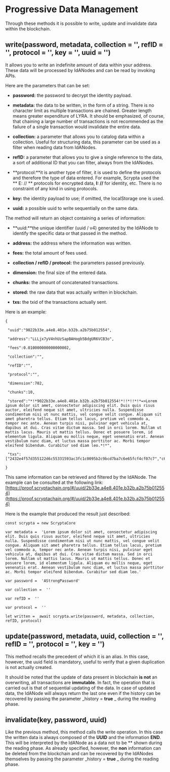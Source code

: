 # Progressive Data Management
Through these methods it is possible to write, update and invalidate data within the blockchain.

## write(password, metadata, collection = '', refID = '', protocol = '', key = '', uuid = '')

It allows you to write an indefinite amount of data within your address. These data will be processed by IdANodes and can be read by invoking APIs.

Here are the parameters that can be set:

-   **password:** the password to decrypt the identity payload.
    
-   **metadata:** the data to be written, in the form of a string. There is no character limit as multiple transactions are chained. Greater length means greater expenditure of LYRA. It should be emphasized, of course, that chaining a large number of transactions is not recommended as the failure of a single transaction would invalidate the entire data.
    
-   **collection:** a parameter that allows you to catalog data within a collection. Useful for structuring data, this parameter can be used as a filter when reading data from IdANodes.
    
-   **refID:** a parameter that allows you to give a single reference to the data, a sort of additional ID that you can filter, always from the IdANodes.
    
-   **protocol:**it is another type of filter, it is used to define the protocols and therefore the type of data entered. For example, Scrypta used the ** E: // ** protocols for encrypted data, **I: //** for identity, etc. There is no constraint of any kind in using protocols.
    
-   **key:** the identity payload to use; if omitted, the localStorage one is used.
    
-   **uuid:** a possible uuid to write sequentially on the same data.

The method will return an object containing a series of information:

-   **uuid:**the unique identifier (uuid / v4) generated by the IdANode to identify the specific data or that passed in the method.
    
-   **address:** the address where the information was written.
    
-   **fees:** the total amount of fees used.
    
-   **collection / refID / protocol:** the parameters passed previously.
    
-   **dimension:** the final size of the entered data.
    
-   **chunks:** the amount of concatenated transactions.
    
-   **stored:** the raw data that was actually written in blockchain.
    
-   **txs:** the txid of the transactions actually sent.
    
Here is an example:
```
{

 "uuid":"9022b33e.a4e8.401e.b32b.a2b75b012554",

 "address":"LLLjx7yV4nhUzSapBAHogb5BdgUR6VCB3o",

 "fees":0.010000000000000002,

 "collection":"",

 "refID":"",

 "protocol":"",

 "dimension":702,

 "chunks":10,

 "stored":"*!*9022b33e.a4e8.401e.b32b.a2b75b012554!*!!*!!*!*=>Lorem ipsum dolor sit amet, consectetur adipiscing elit. Duis quis risus auctor, eleifend neque sit amet, ultricies nulla. Suspendisse condimentum nisi ut nunc mattis, vel congue velit congue. Aliquam sit amet pharetra tellus. Etiam tellus lacus, pretium vel commodo a, tempor nec ante. Aenean turpis nisi, pulvinar eget vehicula at, dapibus at dui. Cras vitae dictum massa. Sed in orci lorem. Nullam ut mattis lacus. Mauris ut mattis tellus. Donec et posuere lorem, id elementum ligula. Aliquam eu mollis neque, eget venenatis erat. Aenean vestibulum nunc diam, et luctus massa porttitor ac. Morbi tempor eleifend bibendum. Curabitur sed diam leo.*!*",

 "txs":["2432e4f57d355122d6c55331593ac3fc1c0095b2c9bcd7ba7c6e65fcf4cf07c7","c6d592889105c2989c43df50197f3b0d35449497001be69842602b9a72306a03","cf52acfc5384813ea65741354066962e10c33db826e575d300326850f0761c7f","b3d38ee224f8f82bbf0c4f878740dea5664ce3b90c2f5fea38e53ee1caa3a5d8","915ff12007dc738761c4746087fca2d03c17cefb272504d04f3378d3038816d1","76e3d9427575a82550e3461dad453d006c1d79bb59fd64eadcd6ce2f884ca582","d7650a8357fe031eec3672210c4d96bc41383375eeeac87062efb7c273daf924","27a00bc5478d6e50e04375271066c6ad7e0ac923d5553ab41358643942baf859","bedec596bf4117cea73095ec32361aef2425a65b9f1be23fd842181552c7d00e","6b4959c76eb57e3e913965901bf627f3e82e6c1332ae34d571f1222c68a24d49"]

}
```

This same information can be retrieved and filtered by the IdANode. The example can be consulted at the following link: [https://proof.scryptachain.org/#/uuid/2b33e.a4e8.401e.b32b.a2b75b012554](https://proof.scryptachain.org/#/uuid/2b33e.a4e8.401e.b32b.a2b75b012554)​

Here is the example that produced the result just described:
```
const scrypta = new ScryptaCore

var metadata =  'Lorem ipsum dolor sit amet, consectetur adipiscing elit. Duis quis risus auctor, eleifend neque sit amet, ultricies nulla. Suspendisse condimentum nisi ut nunc mattis, vel congue velit congue. Aliquam sit amet pharetra tellus. Etiam tellus lacus, pretium vel commodo a, tempor nec ante. Aenean turpis nisi, pulvinar eget vehicula at, dapibus at dui. Cras vitae dictum massa. Sed in orci lorem. Nullam ut mattis lacus. Mauris ut mattis tellus. Donec et posuere lorem, id elementum ligula. Aliquam eu mollis neque, eget venenatis erat. Aenean vestibulum nunc diam, et luctus massa porttitor ac. Morbi tempor eleifend bibendum. Curabitur sed diam leo.'

var password =  'AStrongPassword'

var collection =  ''

var refID =  ''

var protocol =  ''

​let written =  await scrypta.write(password, metadata, collection, refID, protocol)
```

## update(password, metadata, uuid, collection = '', refID = '', protocol = '', key = '')

This method recalls the precedent of which it is an alias. In this case, however, the uuid field is mandatory, useful to verify that a given duplication is not actually created.

It should be noted that the update of data present in blockchain **is not** an overwriting, all transactions are **immutable**. In fact, the operation that is carried out is that of sequential updating of the data. In case of updated data, the IdANode will always return the last one even if the history can be recovered by passing the parameter _history = **true** _ during the reading phase.

## invalidate(key, password, uuid)

Like the previous method, this method calls the write operation. In this case the written data is always composed of the **UUID** and the information **END**. This will be interpreted by the IdANode as a data not to be ** shown during the reading phase. As already specified, however, the **non** information can be deleted from the blockchain and can be recovered by the IdANodes themselves by passing the parameter _history = **true** _ during the reading phase.
<!--stackedit_data:
eyJoaXN0b3J5IjpbMTE1MTc4MjkwOF19
-->